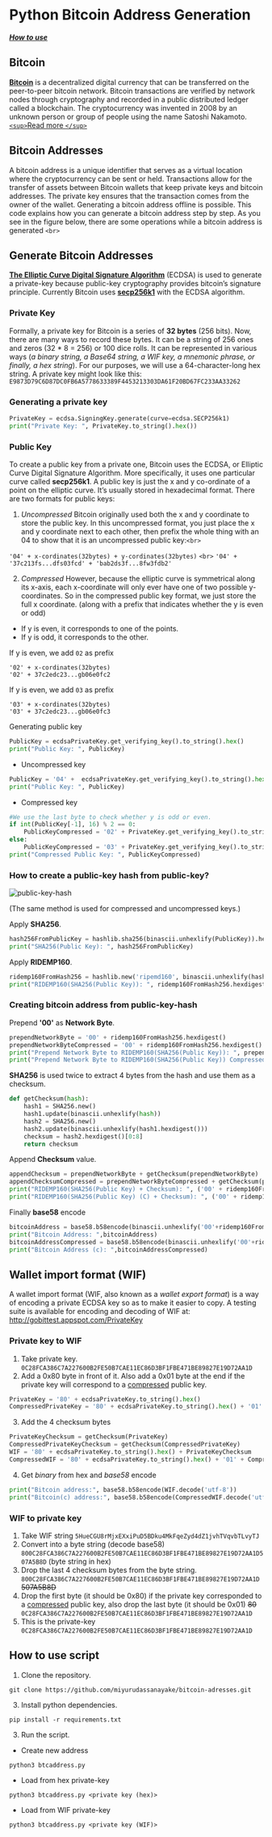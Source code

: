 # Python Bitcoin Address Generation

[***How to use***](#how-to-use-script)

## Bitcoin

[**Bitcoin**](https://bitcoin.org/en/) is a decentralized digital currency that can be transferred on the peer-to-peer bitcoin network. Bitcoin transactions are verified by network nodes through cryptography and recorded in a public distributed ledger called a blockchain. The cryptocurrency was invented in 2008 by an unknown person or group of people using the name Satoshi Nakamoto. [`<sup>`Read more `</sup>`](https://en.wikipedia.org/wiki/bitcoin)

## Bitcoin Addresses

A bitcoin address is a unique identifier that serves as a virtual location where the cryptocurrency can be sent or held. Transactions allow for the transfer of assets between Bitcoin wallets that keep private keys and bitcoin addresses. The private key ensures that the transaction comes from the owner of the wallet. Generating a bitcoin address offline is possible. This code explains how you can generate a bitcoin address step by step. As you see in the figure below, there are some operations while a bitcoin address is generated
`<br>`

## Generate Bitcoin Addresses

[**The Elliptic Curve Digital Signature Algorithm**](https://en.wikipedia.org/wiki/Elliptic_Curve_Digital_Signature_Algorithm) (ECDSA) is used to generate a private-key because public-key cryptography provides bitcoin’s signature principle. Currently Bitcoin uses [**secp256k1**](https://en.bitcoin.it/wiki/Secp256k1) with the ECDSA algorithm.

### Private Key

Formally, a private key for Bitcoin is a series of **32 bytes** (256 bits). Now, there are many ways to record these bytes. It can be a string of 256 ones and zeros (32 * 8 = 256) or 100 dice rolls. It can be represented in various ways (*a binary string, a Base64 string, a WIF key, a mnemonic phrase, or finally, a hex string*). For our purposes, we will use a 64-character-long hex string. A private key might look like this: ``E9873D79C6D87DC0FB6A5778633389F4453213303DA61F20BD67FC233AA33262``

### Generating a private key

```python
PrivateKey = ecdsa.SigningKey.generate(curve=ecdsa.SECP256k1)
print("Private Key: ", PrivateKey.to_string().hex())
```

### Public Key

To create a public key from a private one, Bitcoin uses the ECDSA, or Elliptic Curve Digital Signature Algorithm. More specifically, it uses one particular curve called **secp256k1**. A public key is just the x and y co-ordinate of a point on the elliptic curve. It’s usually stored in hexadecimal format.
There are two formats for public keys:

1. *Uncompressed*
   Bitcoin originally used both the x and y coordinate to store the public key. In this uncompressed format, you just place the x and y coordinate next to each other, then prefix the whole thing with an 04 to show that it is an uncompressed public key:`<br>`

``'04' + x-cordinates(32bytes) + y-cordinates(32bytes)`` `<br>`
``'04' + '37c213fs...dfs03fcd' + 'bab2ds3f...8fw3fdb2'``

2. *Compressed*
   However, because the elliptic curve is symmetrical along its x-axis, each x-coordinate will only ever have one of two possible y-coordinates. So in the compressed public key format, we just store the full x coordinate. (along with a prefix that indicates whether the y is even or odd)

- If y is even, it corresponds to one of the points.
- If y is odd, it corresponds to the other.

If y is even, we add `02` as prefix

```
'02' + x-cordinates(32bytes)
'02' + 37c2edc23...gb06e0fc2
```

If y is even, we add `03` as prefix

```
'03' + x-cordinates(32bytes)
'03' + 37c2edc23...gb06e0fc3
```

Generating public key

```python
PublicKey = ecdsaPrivateKey.get_verifying_key().to_string().hex()
print("Public Key: ", PublicKey)
```

- Uncompressed key

```python
PublicKey = '04' +  ecdsaPrivateKey.get_verifying_key().to_string().hex()
print("Public Key: ", PublicKey)
```

- Compressed key

```python
#We use the last byte to check whether y is odd or even.
if int(PublicKey[-1], 16) % 2 == 0:
    PublicKeyCompressed = '02' + PrivateKey.get_verifying_key().to_string()[:32].hex()
else:
    PublicKeyCompressed = '03' + PrivateKey.get_verifying_key().to_string()[:32].hex()
print("Compressed Public Key: ", PublicKeyCompressed)
```

### How to create a public-key hash from public-key?

![public-key-hash](https://github.com/miyurudassanayake/bitcoin-adresses/blob/main/static/hash.png "public key hash")

(The same method is used for compressed and uncompressed keys.)

Apply **SHA256**.

```python
hash256FromPublicKey = hashlib.sha256(binascii.unhexlify(PublicKey)).hexdigest()
print("SHA256(Public Key): ", hash256FromPublicKey)
```

Apply **RIDEMP160**.

```python
ridemp160FromHash256 = hashlib.new('ripemd160', binascii.unhexlify(hash256FromPublicKey))
print("RIDEMP160(SHA256(Public Key)): ", ridemp160FromHash256.hexdigest())
```

### Creating bitcoin address from public-key-hash

Prepend **'00'** as **Network Byte**.

```python
prependNetworkByte = '00' + ridemp160FromHash256.hexdigest()
prependNetworkByteCompressed = '00' + ridemp160FromHash256.hexdigest() + '01'
print("Prepend Network Byte to RIDEMP160(SHA256(Public Key)): ", prependNetworkByte)
print("Prepend Network Byte to RIDEMP160(SHA256(Public Key)) Compressed: ", prependNetworkByte)
```

**SHA256** is used twice to extract 4 bytes from the hash and use them as a checksum.

```python
def getChecksum(hash):
    hash1 = SHA256.new()
    hash1.update(binascii.unhexlify(hash))
    hash2 = SHA256.new()
    hash2.update(binascii.unhexlify(hash1.hexdigest()))
    checksum = hash2.hexdigest()[0:8]
    return checksum
```

Append **Checksum** value.

```python
appendChecksum = prependNetworkByte + getChecksum(prependNetworkByte)
appendChecksumCompressed = prependNetworkByteCompressed + getChecksum(prependNetworkByteCompressed)
print("RIDEMP160(SHA256(Public Key) + Checksum): ", ('00' + ridemp160FromHash256.hexdigest() + appendChecksum)
print("RIDEMP160(SHA256(Public Key) (C) + Checksum): ", ('00' + ridemp160FromHash256.hexdigest() + '01' + appendChecksum)
```

Finally **base58** encode

```python
bitcoinAddress = base58.b58encode(binascii.unhexlify('00'+ridemp160FromHash256.hexdigest()+appendChecksum))
print("Bitcoin Address: ",bitcoinAddress)
bitcoinAddressCompressed = base58.b58encode(binascii.unhexlify('00'+ridemp160FromHash256.hexdigest()+appendChecksumCompressed))
print("Bitcoin Address (c): ",bitcoinAddressCompressed)
```

## Wallet import format (WIF)

A wallet import format (WIF, also known as a *wallet export format*) is a way of encoding a private ECDSA key so as to make it easier to copy. A testing suite is available for encoding and decoding of WIF at: http://gobittest.appspot.com/PrivateKey

### Private key to WIF

1. Take private key.
   ``0C28FCA386C7A227600B2FE50B7CAE11EC86D3BF1FBE471BE89827E19D72AA1D``
2. Add a 0x80 byte in front of it. Also add a 0x01 byte at the end if the private key will correspond to a [compressed](todo) public key.

```python
PrivateKey = '80' + ecdsaPrivateKey.to_string().hex()
CompressedPrivateKey = '80' + ecdsaPrivateKey.to_string().hex() + '01'
```

3. Add the 4 checksum bytes

```python
PrivateKeyChecksum = getChecksum(PrivateKey)
CompressedPrivateKeyChecksum = getChecksum(CompressedPrivateKey)
WIF = '80' + ecdsaPrivateKey.to_string().hex() + PrivateKeyChecksum
CompressedWIF = '80' + ecdsaPrivateKey.to_string().hex() + '01' + CompressedPrivateKeyChecksum
```

4. Get *binary* from hex and *base58* encode

```python
print("Bitcoin address:", base58.b58encode(WIF.decode('utf-8'))
print("Bitcoin(c) address:", base58.b58encode(CompressedWIF.decode('utf-8'))
```

### WIF to private key

1. Take WIF string ``5HueCGU8rMjxEXxiPuD5BDku4MkFqeZyd4dZ1jvhTVqvbTLvyTJ``
2. Convert into a byte string (decode base58) ``800C28FCA386C7A227600B2FE50B7CAE11EC86D3BF1FBE471BE89827E19D72AA1D507A5B8D`` (byte string in hex)
3. Drop the last 4 checksum bytes from the byte string. ``800C28FCA386C7A227600B2FE50B7CAE11EC86D3BF1FBE471BE89827E19D72AA1D`` ~~507A5B8D~~
4. Drop the first byte (it should be 0x80) if the private key corresponded to a [compressed](todo) public key, also drop the last byte (it should be 0x01) ~~80~~ ``0C28FCA386C7A227600B2FE50B7CAE11EC86D3BF1FBE471BE89827E19D72AA1D``
5. This is the private-key ``0C28FCA386C7A227600B2FE50B7CAE11EC86D3BF1FBE471BE89827E19D72AA1D``

## How to use script

1. Clone the repository.

```shell
git clone https://github.com/miyurudassanayake/bitcoin-adresses.git
```

3. Install python dependencies.

```shell
pip install -r requirements.txt
```

3. Run the script.

- Create new address

```shell
python3 btcaddress.py
```

- Load from hex private-key

```shell
python3 btcaddress.py <private key (hex)>
```

- Load from WIF private-key

```shell
python3 btcaddress.py <private key (WIF)>
```
